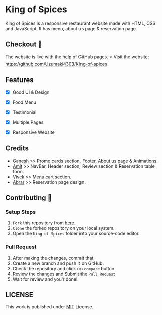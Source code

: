 # King of Spices

King of Spices is a responsive restaurant website made with HTML, CSS and JavaScript. It has menu, about us page & reservation page.

## Checkout :tada:

The website is live with the help of GitHub pages. ⭐ Visit the website: https://github.com/Uzumaki4303/King-of-spices

## Features 

- [x] Good UI & Design
- [x] Food Menu
- [x] Testimonial
- [x] Multiple Pages
- [x] Responsive Website


## Credits

- [Ganesh](https://github.com/Alkaison "GitHub Account") >> Promo cards section, Footer, About us page & Animations.
- [Amit](https://github.com/Uzumaki4303 "GitHub Account") >> NavBar, Header section, Review section & Reservation table form.
- [Vivek](https://github.com/iamVivekG "GitHub Account") >> Menu cart section.
- [Abrar](https://github.com/abrarshai "GitHub Account") >> Reservation page design.

## Contributing :yellow_heart:

### Setup Steps 

1. `Fork` this repository from [here](https://github.com/Uzumaki4303/King-of-spices/fork "Fork").
2. `Clone` the forked repository on your local system.
3. Open the `King of Spices` folder into your source-code editor.

### Pull Request 

1. After making the changes, commit that.
2. Create a new branch and push it on GitHub.
3. Check the repository and click on `compare` button.
4. Review the changes and Submit the `Pull Request`.
5. Wait for review and you'r done!

## LICENSE

This work is published under [MIT](https://github.com/Uzumaki4303/King-of-spices/blob/main/LICENSE") License.

